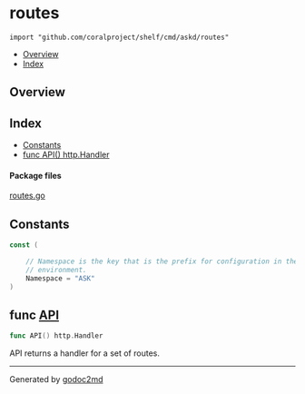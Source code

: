 

# routes
`import "github.com/coralproject/shelf/cmd/askd/routes"`

* [Overview](#pkg-overview)
* [Index](#pkg-index)

## <a name="pkg-overview">Overview</a>



## <a name="pkg-index">Index</a>
* [Constants](#pkg-constants)
* [func API() http.Handler](#API)


#### <a name="pkg-files">Package files</a>
[routes.go](/src/github.com/coralproject/shelf/cmd/askd/routes/routes.go) 


## <a name="pkg-constants">Constants</a>
``` go
const (

    // Namespace is the key that is the prefix for configuration in the
    // environment.
    Namespace = "ASK"
)
```



## <a name="API">func</a> [API](/src/target/routes.go?s=1420:1443#L40)
``` go
func API() http.Handler
```
API returns a handler for a set of routes.








- - -
Generated by [godoc2md](http://godoc.org/github.com/davecheney/godoc2md)
